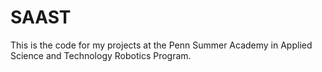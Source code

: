SAAST
=====
This is the code for my projects at the Penn Summer Academy in Applied Science and Technology Robotics Program.
